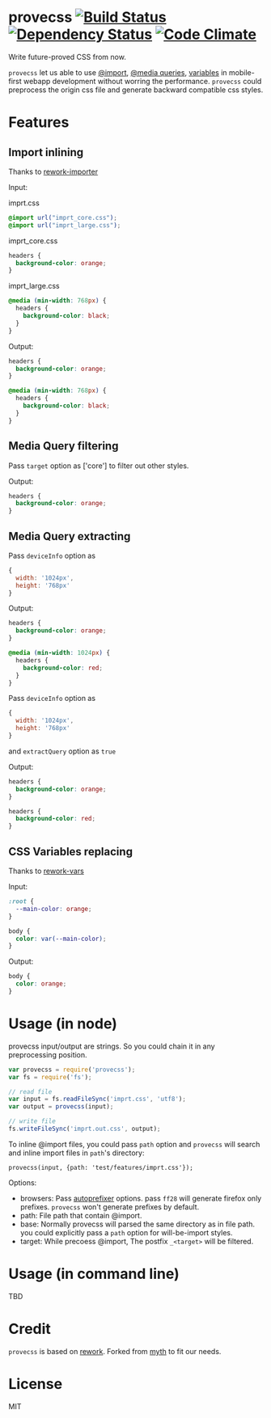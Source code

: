 provecss [![Build Status](https://travis-ci.org/mozilla-b2g/gaia.svg)](https://travis-ci.org/gasolin/provecss) [![Dependency Status](https://david-dm.org/gasolin/provecss.svg)](https://david-dm.org/gasolin/provecss) [![Code Climate](https://codeclimate.com/github/gasolin/provecss.png)](https://codeclimate.com/github/gasolin/provecss)
=======

Write future-proved CSS from now.

`provecss` let us able to use [@import](https://developer.mozilla.org/en-US/docs/Web/CSS/@import), [@media queries](https://developer.mozilla.org/en-US/docs/Web/Guide/CSS/Media_queries), [variables](https://developer.mozilla.org/en-US/docs/Web/CSS/Using_CSS_variables) in mobile-first webapp development without worring the performance. `provecss` could preprocess the origin css file and generate backward compatible css styles.

Features
========

Import inlining
-----------------

Thanks to [rework-importer](https://github.com/simme/rework-importer)

Input:

imprt.css
```css
@import url("imprt_core.css");
@import url("imprt_large.css");
```

imprt_core.css
```css
headers {
  background-color: orange;
}
```

imprt_large.css
```css
@media (min-width: 768px) {
  headers {
    background-color: black;
  }
}
```

Output:
```css
headers {
  background-color: orange;
}

@media (min-width: 768px) {
  headers {
    background-color: black;
  }
}
```

Media Query filtering
----------------------

Pass `target` option as ['core'] to filter out other styles.

Output:
```css
headers {
  background-color: orange;
}
```

Media Query extracting
----------------------

Pass `deviceInfo` option as
```js
{
  width: '1024px',
  height: '768px'
}
```

Output:
```css
headers {
  background-color: orange;
}

@media (min-width: 1024px) {
  headers {
    background-color: red;
  }
}
```

Pass `deviceInfo` option as
```js
{
  width: '1024px',
  height: '768px'
}
```
and `extractQuery` option as `true`

Output:
```css
headers {
  background-color: orange;
}

headers {
  background-color: red;
}
```

CSS Variables replacing
--------------------------

Thanks to [rework-vars](https://github.com/visionmedia/rework-vars)

Input:

```css
:root {
  --main-color: orange;
}

body {
  color: var(--main-color);
}
```

Output:

```css
body {
  color: orange;
}
```


Usage (in node)
=================

provecss input/output are strings. So you could chain it in any preprocessing position.

```js
var provecss = require('provecss');
var fs = require('fs');

// read file
var input = fs.readFileSync('imprt.css', 'utf8');
var output = provecss(input);

// write file
fs.writeFileSync('imprt.out.css', output);
```

To inline @import files, you could pass `path` option and `provecss` will search and inline import files in `path`'s directory:

```
provecss(input, {path: 'test/features/imprt.css'});
```

Options:

* browsers: Pass [autoprefixer](https://github.com/ai/autoprefixer) options. pass `ff28` will generate firefox only prefixes. `provecss` won't generate prefixes by default.
* path: File path that contain @import.
* base: Normally provecss will parsed the same directory as in file path. you could explicitly pass a `path` option for will-be-import styles.
* target: While precoess @import, The postfix `_<target>` will be filtered.

Usage (in command line)
==========================

TBD

Credit
========
`provecss` is based on [rework](https://github.com/reworkcss/rework).
Forked from [myth](https://github.com/segmentio/myth) to fit our needs.

License
========

MIT
